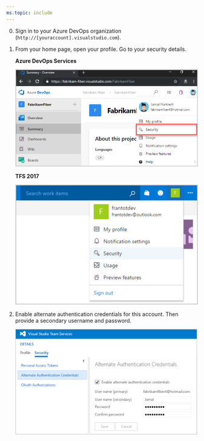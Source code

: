 ```yaml
---
ms.topic: include
---
```


0.  Sign in to your Azure DevOps organization (```http://[youraccount].visualstudio.com```).

0. From your home page, open your profile. Go to your security details.

	**Azure DevOps Services**

	<img alt="TFS home page, open your profile, go to Security" src="./_img/my-profile-team-services.png" style="border: 1px solid #CCCCCC" />

    **TFS 2017**

	<img alt="Go to Azure DevOps organization home, open your profile, go to Security" src="./_img/my-profile-tfs.png" style="border: 1px solid #CCCCCC" />

0. Enable alternate authentication credentials for this account. Then provide a secondary username and password.

   ![Enable alternate authentication credentials link on the user profile page](_img/enable-alternate-credentials.png)

